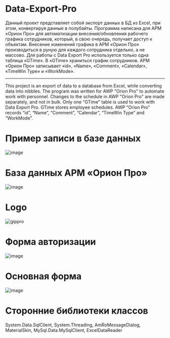 # Data-Export-Pro
Данный проект представляет собой экспорт данных в БД из Excel, при этом, конвертируя данные в полубайты.
Программа написана для АРМ «Орион Про» для автоматизации внесения/обновления рабочего графика сотрудников, который, в свою очередь, получает доступ к объектам. 
Внесение изменений графика в АРМ «Орион Про» производиться в руную для каждого сотрудника отдельно, а не массово. 
Для работы с Data Export Pro используется только одна таблица «GTime». В «GTime» храниться график сотрудников. 
АРМ «Орион Про» записывает «id», «Name», «Comment», «Calendar», «TimeWin Type» и «WorkMode».
______________________________________________________________________________________________________________________________________
This project is an export of data to a database from Excel, while converting data into nibbles. The program was written for AWP "Orion Pro" to automate work with personnel. Changes to the schedule in AWP "Orion Pro" are made separately, and not in bulk. Only one “GTime” table is used to work with Data Export Pro. GTime stores employee schedules. AWP “Orion Pro” records “id”, “Name”, “Comment”, “Calendar”, “TimeWin Type” and “WorkMode”.

# Пример записи в базе данных
![image](https://user-images.githubusercontent.com/37382820/74772798-be0da900-52a1-11ea-82b9-55da4b708713.png)

# База данных АРМ «Орион Про»
![image](https://user-images.githubusercontent.com/37382820/74772990-0fb63380-52a2-11ea-8e69-eb04eff6f860.png)

# Logo
![gippro](https://user-images.githubusercontent.com/37382820/74772436-0b3d4b00-52a1-11ea-929f-9b465e3833aa.gif)

# Форма авторизации
![image](https://user-images.githubusercontent.com/37382820/74865527-4d7a9100-5362-11ea-9245-2510d1428b92.png)

# Основная форма
![image](https://user-images.githubusercontent.com/37382820/74774464-d7642480-52a4-11ea-8384-6c68dc795ccf.png)

# Сторонние библиотеки классов

System.Data.SqlClient,
System.Threading,
AmRoMessageDialog,
MaterialSkin,
MySql.Data.MySqlClient,
ExcelDataReader
